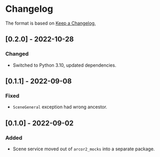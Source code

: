 # Changelog

The format is based on [Keep a Changelog](https://keepachangelog.com/en/1.0.0/),

## [0.2.0] - 2022-10-28

### Changed

- Switched to Python 3.10, updated dependencies.

## [0.1.1] - 2022-09-08

### Fixed

- `SceneGeneral` exception had wrong ancestor.

## [0.1.0] - 2022-09-02

### Added

- Scene service moved out of `arcor2_mocks` into a separate package.